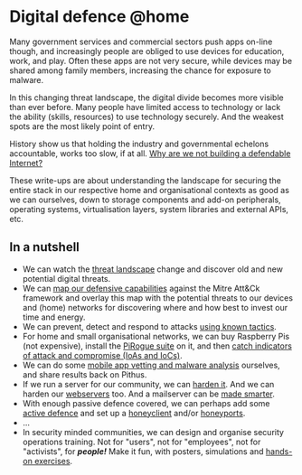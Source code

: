 # Digital defence @home

Many government services and commercial sectors push apps on-line though, and increasingly people are obliged to use devices for education, work, and play. Often these apps are not very secure, while devices may be shared among family members, increasing the chance for exposure to malware. 

In this changing threat landscape, the digital divide becomes more visible than ever before. Many people have limited access to technology or lack the ability (skills, resources) to use technology securely. And the weakest spots are the most likely point of entry.

History show us that holding the industry and governmental echelons accountable, works too slow, if at all. [Why are we not building a defendable Internet?](https://www.youtube.com/watch?v=PLJJY5UFtqY)

These write-ups are about understanding the landscape for securing the entire stack in our respective home and organisational contexts as good as we can ourselves, down to storage components and add-on peripherals, operating systems, virtualisation layers, system libraries and external APIs, etc.

## In a nutshell

* We can watch the [threat landscape](./threats/backdrop/README.md) change and discover old and new potential digital threats.
* We can [map our defensive capabilities](./threats/mitre/README.md) against the Mitre Att&Ck framework and overlay this map with the potential threats to our devices and (home) networks for discovering where and how best to invest our time and energy.
* We can prevent, detect and respond to attacks [using known tactics](./passive/README.md).
* For home and small organisational networks, we can buy Raspberry Pis (not expensive), install the [PiRogue suite](https://testlab.tymyrddin.dev/docs/mobile/pts) on it, and then [catch indicators of attack and compromise (IoAs and IoCs)](./threats/mitre/iocs.md). 
* We can do some [mobile app vetting and malware analysis](./hands-on/thm/README.md) ourselves, and share results back on Pithus. 
* If we run a server for our community, we can [harden it](https://server.tymyrddin.dev/). And we can harden our [webservers](https://webserver.tymyrddin.dev/) too. And a mailserver can be [made smarter](https://mailserver.tymyrddin.dev/).
* With enough passive defence covered, we can perhaps add some [active defence](./active/design/README.md) and set up a [honeyclient](./active/small/honeyclients.md) and/or [honeyports](./active/small/honeyports.md). 
* ...
* In security minded communities, we can design and organise security operations training. Not for "users", not for "employees", not for "activists", for ***people!*** Make it fun, with posters, simulations and [hands-on exercises](./hands-on/README.md).
